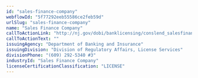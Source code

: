 ```yaml
---
id: "sales-finance-company"
webflowId: "5f77292eeb55586ce2feb59d"
urlSlug: "sales-finance-company"
name: "Sales Finance Company"
callToActionLink: "http://nj.gov/dobi/banklicensing/conslend_salesfinance.html"
callToActionText: ""
issuingAgency: "Department of Banking and Insurance"
issuingDivision: "Division of Regulatory Affairs, License Services"
divisionPhone: "(609) 292-5340 #3"
industryId: "Sales Finance Company"
licenseCertificationClassification: "LICENSE"
---
```

